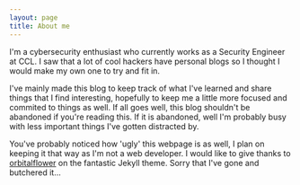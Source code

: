 ```yaml
---
layout: page
title: About me
---
```


I'm a cybersecurity enthusiast who currently works as a Security Engineer at CCL. I saw that a lot of cool hackers have personal blogs so I thought I would make my own one to try and fit in. 

I've mainly made this blog to keep track of what I've learned and share things that I find interesting, hopefully to keep me a little more focused and commited to things as well. If all goes well, this blog shouldn't be abandoned if you're reading this. If it is abandoned, well I'm probably busy with less important things I've gotten distracted by. 

You've probably noticed how 'ugly' this webpage is as well, I plan on keeping it that way as I'm not a web developer. I would like to give thanks to [orbitalflower](https://orbitalflower.github.io/) on the fantastic Jekyll theme. Sorry that I've gone and butchered it... 
